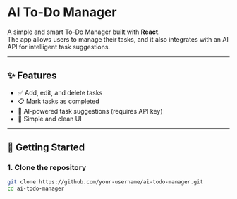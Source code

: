 # AI To-Do Manager

A simple and smart To-Do Manager built with **React**.  
The app allows users to manage their tasks, and it also integrates with an AI API for intelligent task suggestions.

---

## ✨ Features
- ✅ Add, edit, and delete tasks
- 📋 Mark tasks as completed
- 🤖 AI-powered task suggestions (requires API key)
- 🎨 Simple and clean UI

---

## 🚀 Getting Started

### 1. Clone the repository
```bash
git clone https://github.com/your-username/ai-todo-manager.git
cd ai-todo-manager
